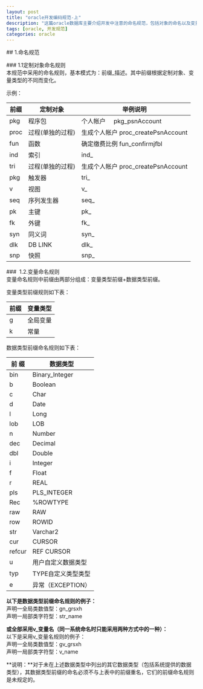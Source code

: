 ```yaml
---
layout: post
title: "oracle开发编码规范-上"
description: "这篇oracle数据库主要介绍开发中注意的命名规范，包括对象的命名以及变量的命名规范"
tags: [oracle, 开发规范]
categories: oracle
---
```


## 1.命名规范   

### 1.1定制对象命名规则   
本规范中采用的命名规则，基本模式为：前缀_描述。其中前缀根据定制对象、变量类型的不同而变化。

示例：   
<table>
   <thead><tr><th>前缀</th><th>定制对象</th><th>举例说明</th></tr></thead>
    <tr><td>pkg</td><td>程序包</td><td>个人帐户     pkg_psnAccount</td></tr>
    <tr><td>proc</td><td>过程(单独的过程)</td><td>生成个人帐户 proc_createPsnAccount</td></tr>
    <tr><td>fun</td><td>函数</td><td>确定缴费比例 fun_confirmjfbl</td></tr>
    <tr><td>ind</td><td>索引</td><td>ind_</td></tr>
    <tr><td>tri</td><td>过程(单独的过程)</td><td>生成个人帐户 proc_createPsnAccount</td></tr>
    <tr><td>pkg</td><td>触发器</td><td>tri_</td></tr>
    <tr><td>v</td><td>视图</td><td>v_</td></tr>
    <tr><td>seq</td><td>序列发生器</td><td>seq_</td></tr>
    <tr><td>pk</td><td>主键</td><td>pk_</td></tr>
    <tr><td>fk</td><td>外键</td><td>fk_</td></tr>
    <tr><td>syn</td><td>同义词</td><td>syn_</td></tr>
    <tr><td>dlk</td><td>DB LINK</td><td>dlk_</td></tr>
    <tr><td>snp</td><td>快照</td><td>snp_</td></tr>
</table>

###     1.2.变量命名规则   
变量命名规则中前缀由两部分组成：变量类型前缀+数据类型前缀。    

变量类型前缀规则如下表：  

<table>
   <thead><tr><th>前缀</th><th>变量类型</th></tr></thead>
   <tr><td>g</td><td>全局变量</td></tr>
    <tr><td>k</td><td>常量</td></tr>
</table>

数据类型前缀命名规则如下表： 

|前 缀    |数据类型|     
|-|-|       
|bin    |Binary_Integer|     
|b    |Boolean|     
|c    |Char|    
|d    |Date|      
|l    |Long|     
|lob    |LOB|       
|n    |Number|        
|dec    |Decimal|        
|dbl    |Double|       
|i    |Integer|       
|f    |Float|        
|r    |REAL|     
|pls    |PLS_INTEGER|    
|Rec|    %ROWTYPE|    
|raw|    RAW|     
|row    |ROWID|     
|str    |Varchar2|    
|cur    |CURSOR|    
|refcur    |REF CURSOR|    
|u    |用户自定义数据类型|    
|typ    |TYPE自定义类型类型|   
|e    |异常（EXCEPTION）|    

**以下是数据类型前缀命名规则的例子：**    
声明一全局类数值型：gn_grsxh    
声明一局部类字符型：str_name    

**或全部采用v_变量名（同一系统命名时只能采用两种方式中的一种）：**    
以下是采用v_变量名规则的例子：    
声明一全局类数值型：gv_grsxh     
声明一局部类字符型：v_name    

**说明：**对于未在上述数据类型中列出的其它数据类型（包括系统提供的数据类型），其数据类型前缀的命名必须不与上表中的前缀重名，它们的前缀命名规则是未规定的。    

